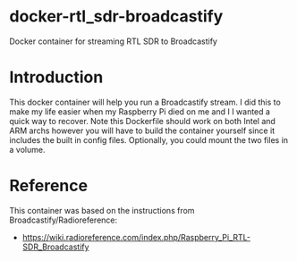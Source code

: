 # docker-rtl_sdr-broadcastify
Docker container for streaming RTL SDR to Broadcastify

# Introduction
This docker container will help you run a Broadcastify stream.  I did this to make my life easier when my Raspberry Pi died on me and I
I wanted a quick way to recover.  Note this Dockerfile should work on both Intel and ARM archs however you will have to build the container
yourself since it includes the built in config files.  Optionally, you could mount the two files in a volume.

# Reference
This container was based on the instructions from Broadcastify/Radioreference:
- https://wiki.radioreference.com/index.php/Raspberry_Pi_RTL-SDR_Broadcastify
